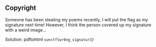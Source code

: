 ## Copyright
Someone has been stealing my poems recently, I will put the flag as my signature next time! However, I think the person covered up my signature with a weird image...

Solution: pdftohtml `sunctf{wr0ng_s1gnatur3}`
